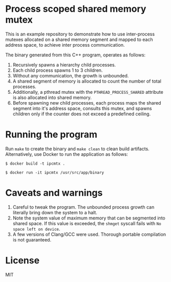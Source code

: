 # Process scoped shared memory mutex

This is an example repository to demonstrate how to use inter-process mutexes allocated on a shared memory segment and mapped to each address space, to achieve inter process communication.

The binary generated from this C++ program, operates as follows:
1. Recursively spawns a hierarchy child processes. 
2. Each child process spawns 1 to 3 children.
3. Without any communication, the growth is unbounded. 
4. A shared segment of memory is allocated to count the number of total processes.
5. Additionally, a pthread mutex with the `PTHREAD_PROCESS_SHARED` attribute is also allocated into shared memory.
6. Before spawning new child processes, each process maps the shared segment into it's address space, consults this mutex, and spawns children only if the counter does not exceed a predefined ceiling.

# Running the program
Run `make` to create the binary and `make clean` to clean build artifacts. Alternatively,
use Docker to run the application as follows:
```
$ docker build -t ipcmtx .

$ docker run -it ipcmtx /usr/src/app/binary
```


# Caveats and warnings
1. Careful to tweak the program. The unbounded process growth can literally bring down the system to a halt.
2. Note the system value of maximum memory that can be segmented into shared space. If this value is exceeded, the `shmget` syscall fails with
`No space left on device`.
3. A few versions of Clang/GCC were used. Thorough portable compilation is not guaranteed.

# License 
MIT
